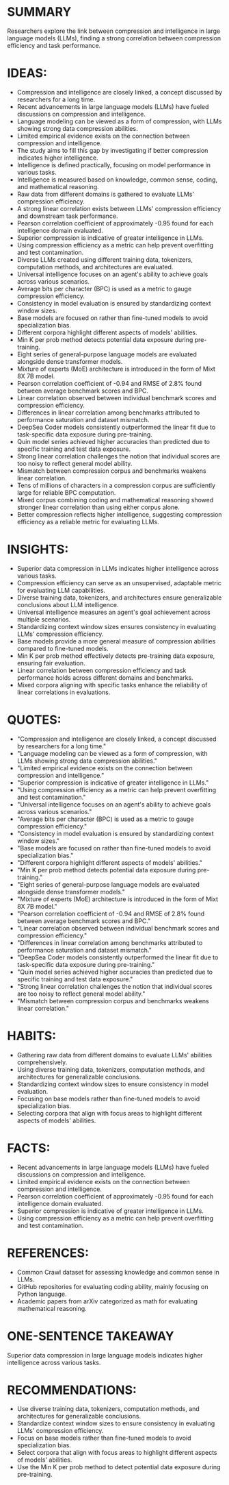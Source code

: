 # SUMMARY
Researchers explore the link between compression and intelligence in large language models (LLMs), finding a strong correlation between compression efficiency and task performance.

# IDEAS:
- Compression and intelligence are closely linked, a concept discussed by researchers for a long time.
- Recent advancements in large language models (LLMs) have fueled discussions on compression and intelligence.
- Language modeling can be viewed as a form of compression, with LLMs showing strong data compression abilities.
- Limited empirical evidence exists on the connection between compression and intelligence.
- The study aims to fill this gap by investigating if better compression indicates higher intelligence.
- Intelligence is defined practically, focusing on model performance in various tasks.
- Intelligence is measured based on knowledge, common sense, coding, and mathematical reasoning.
- Raw data from different domains is gathered to evaluate LLMs' compression efficiency.
- A strong linear correlation exists between LLMs' compression efficiency and downstream task performance.
- Pearson correlation coefficient of approximately -0.95 found for each intelligence domain evaluated.
- Superior compression is indicative of greater intelligence in LLMs.
- Using compression efficiency as a metric can help prevent overfitting and test contamination.
- Diverse LLMs created using different training data, tokenizers, computation methods, and architectures are evaluated.
- Universal intelligence focuses on an agent's ability to achieve goals across various scenarios.
- Average bits per character (BPC) is used as a metric to gauge compression efficiency.
- Consistency in model evaluation is ensured by standardizing context window sizes.
- Base models are focused on rather than fine-tuned models to avoid specialization bias.
- Different corpora highlight different aspects of models' abilities.
- Min K per prob method detects potential data exposure during pre-training.
- Eight series of general-purpose language models are evaluated alongside dense transformer models.
- Mixture of experts (MoE) architecture is introduced in the form of Mixt 8X 7B model.
- Pearson correlation coefficient of -0.94 and RMSE of 2.8% found between average benchmark scores and BPC.
- Linear correlation observed between individual benchmark scores and compression efficiency.
- Differences in linear correlation among benchmarks attributed to performance saturation and dataset mismatch.
- DeepSea Coder models consistently outperformed the linear fit due to task-specific data exposure during pre-training.
- Quin model series achieved higher accuracies than predicted due to specific training and test data exposure.
- Strong linear correlation challenges the notion that individual scores are too noisy to reflect general model ability.
- Mismatch between compression corpus and benchmarks weakens linear correlation.
- Tens of millions of characters in a compression corpus are sufficiently large for reliable BPC computation.
- Mixed corpus combining coding and mathematical reasoning showed stronger linear correlation than using either corpus alone.
- Better compression reflects higher intelligence, suggesting compression efficiency as a reliable metric for evaluating LLMs.

# INSIGHTS:
- Superior data compression in LLMs indicates higher intelligence across various tasks.
- Compression efficiency can serve as an unsupervised, adaptable metric for evaluating LLM capabilities.
- Diverse training data, tokenizers, and architectures ensure generalizable conclusions about LLM intelligence.
- Universal intelligence measures an agent's goal achievement across multiple scenarios.
- Standardizing context window sizes ensures consistency in evaluating LLMs' compression efficiency.
- Base models provide a more general measure of compression abilities compared to fine-tuned models.
- Min K per prob method effectively detects pre-training data exposure, ensuring fair evaluation.
- Linear correlation between compression efficiency and task performance holds across different domains and benchmarks.
- Mixed corpora aligning with specific tasks enhance the reliability of linear correlations in evaluations.

# QUOTES:
- "Compression and intelligence are closely linked, a concept discussed by researchers for a long time."
- "Language modeling can be viewed as a form of compression, with LLMs showing strong data compression abilities."
- "Limited empirical evidence exists on the connection between compression and intelligence."
- "Superior compression is indicative of greater intelligence in LLMs."
- "Using compression efficiency as a metric can help prevent overfitting and test contamination."
- "Universal intelligence focuses on an agent's ability to achieve goals across various scenarios."
- "Average bits per character (BPC) is used as a metric to gauge compression efficiency."
- "Consistency in model evaluation is ensured by standardizing context window sizes."
- "Base models are focused on rather than fine-tuned models to avoid specialization bias."
- "Different corpora highlight different aspects of models' abilities."
- "Min K per prob method detects potential data exposure during pre-training."
- "Eight series of general-purpose language models are evaluated alongside dense transformer models."
- "Mixture of experts (MoE) architecture is introduced in the form of Mixt 8X 7B model."
- "Pearson correlation coefficient of -0.94 and RMSE of 2.8% found between average benchmark scores and BPC."
- "Linear correlation observed between individual benchmark scores and compression efficiency."
- "Differences in linear correlation among benchmarks attributed to performance saturation and dataset mismatch."
- "DeepSea Coder models consistently outperformed the linear fit due to task-specific data exposure during pre-training."
- "Quin model series achieved higher accuracies than predicted due to specific training and test data exposure."
- "Strong linear correlation challenges the notion that individual scores are too noisy to reflect general model ability."
- "Mismatch between compression corpus and benchmarks weakens linear correlation."

# HABITS:
- Gathering raw data from different domains to evaluate LLMs' abilities comprehensively.
- Using diverse training data, tokenizers, computation methods, and architectures for generalizable conclusions.
- Standardizing context window sizes to ensure consistency in model evaluation.
- Focusing on base models rather than fine-tuned models to avoid specialization bias.
- Selecting corpora that align with focus areas to highlight different aspects of models' abilities.

# FACTS:
- Recent advancements in large language models (LLMs) have fueled discussions on compression and intelligence.
- Limited empirical evidence exists on the connection between compression and intelligence.
- Pearson correlation coefficient of approximately -0.95 found for each intelligence domain evaluated.
- Superior compression is indicative of greater intelligence in LLMs.
- Using compression efficiency as a metric can help prevent overfitting and test contamination.

# REFERENCES:
- Common Crawl dataset for assessing knowledge and common sense in LLMs.
- GitHub repositories for evaluating coding ability, mainly focusing on Python language.
- Academic papers from arXiv categorized as math for evaluating mathematical reasoning.

# ONE-SENTENCE TAKEAWAY
Superior data compression in large language models indicates higher intelligence across various tasks.

# RECOMMENDATIONS:
- Use diverse training data, tokenizers, computation methods, and architectures for generalizable conclusions.
- Standardize context window sizes to ensure consistency in evaluating LLMs' compression efficiency.
- Focus on base models rather than fine-tuned models to avoid specialization bias.
- Select corpora that align with focus areas to highlight different aspects of models' abilities.
- Use the Min K per prob method to detect potential data exposure during pre-training.